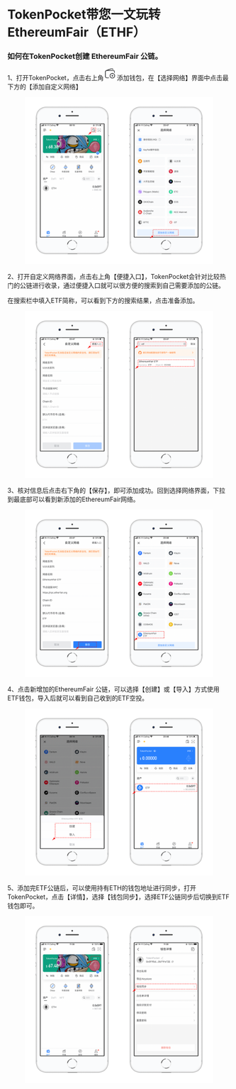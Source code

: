 # TokenPocket带您一文玩转EthereumFair（ETHF）

### 如何在TokenPocket创建 EthereumFair 公链。

1、打开TokenPocket，点击右上角![](<../../.gitbook/assets/image (22).png>)添加钱包，在【选择网络】界面中点击最下方的【添加自定义网络】

<figure><img src="../../.gitbook/assets/1 (6).png" alt=""><figcaption></figcaption></figure>

2、打开自定义网络界面，点击右上角【便捷入口】，TokenPocket会针对比较热门的公链进行收录，通过便捷入口就可以很方便的搜索到自己需要添加的公链。

在搜索栏中填入ETF简称，可以看到下方的搜索结果，点击准备添加。

<figure><img src="../../.gitbook/assets/2 (22).png" alt=""><figcaption></figcaption></figure>

3、核对信息后点击右下角的【保存】，即可添加成功。回到选择网络界面，下拉到最底部可以看到新添加的EthereumFair网络。

<figure><img src="../../.gitbook/assets/3 (4).png" alt=""><figcaption></figcaption></figure>

4、点击新增加的EthereumFair 公链，可以选择【创建】或【导入】方式使用ETF钱包，导入后就可以看到自己收到的ETF空投。

<figure><img src="../../.gitbook/assets/4 (4).png" alt=""><figcaption></figcaption></figure>

5、添加完ETF公链后，可以使用持有ETH的钱包地址进行同步，打开TokenPocket，点击【详情】，选择【钱包同步】，选择ETF公链同步后切换到ETF钱包即可。

<figure><img src="../../.gitbook/assets/1e97f355db839fa9939135b57f7a4a1.png" alt=""><figcaption></figcaption></figure>
